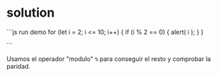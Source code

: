 # solution

\`\`\`js run demo for \(let i = 2; i &lt;= 10; i++\) { if \(i % 2 == 0\) { alert\( i \); } }

\`\`\`

Usamos el operador "modulo" `%` para conseguir el resto y comprobar la paridad.

